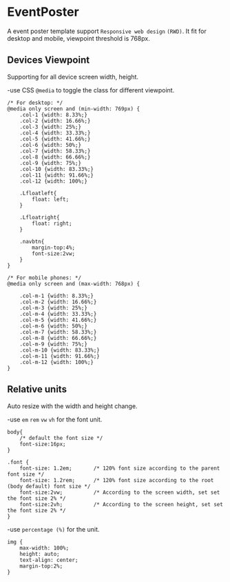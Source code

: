 # EventPoster
A event poster template support `Responsive web design` `(RWD)`.
It fit for desktop and mobile, viewpoint threshold is 768px.

## Devices Viewpoint
Supporting for all device screen width, height.

-use CSS `@media` to toggle the class for different viewpoint.

```
/* For desktop: */
@media only screen and (min-width: 769px) {
	.col-1 {width: 8.33%;}
    .col-2 {width: 16.66%;}
    .col-3 {width: 25%;}
    .col-4 {width: 33.33%;}
    .col-5 {width: 41.66%;}
    .col-6 {width: 50%;}
    .col-7 {width: 58.33%;}
    .col-8 {width: 66.66%;}
    .col-9 {width: 75%;}
    .col-10 {width: 83.33%;}
    .col-11 {width: 91.66%;}
    .col-12 {width: 100%;}

    .Lfloatleft{
        float: left;
    }

    .Lfloatright{
        float: right;
    }

    .navbtn{
        margin-top:4%;
        font-size:2vw;
    }
}
```

```
/* For mobile phones: */
@media only screen and (max-width: 768px) {
    
    .col-m-1 {width: 8.33%;}
    .col-m-2 {width: 16.66%;}
    .col-m-3 {width: 25%;}
    .col-m-4 {width: 33.33%;}
    .col-m-5 {width: 41.66%;}
    .col-m-6 {width: 50%;}
    .col-m-7 {width: 58.33%;}
    .col-m-8 {width: 66.66%;}
    .col-m-9 {width: 75%;}
    .col-m-10 {width: 83.33%;}
    .col-m-11 {width: 91.66%;}
    .col-m-12 {width: 100%;}
}
```

## Relative units
Auto resize with the width and height change.

-use `em` `rem` `vw` `vh` for the font unit.

```
body{ 
	/* default the font size */
	font-size:16px;
}

.font {
    font-size: 1.2em;       /* 120% font size according to the parent font size */
    font-size: 1.2rem;      /* 120% font size according to the root (body default) font size */
    font-size:2vw;          /* According to the screen width, set set the font size 2% */
    font-size:2vh;			/* According to the screen height, set set the font size 2% */
}
```

-use `percentage (%)` for the unit.

```
img {
    max-width: 100%;
    height: auto;
    text-align: center;
    margin-top:2%;
}
```

